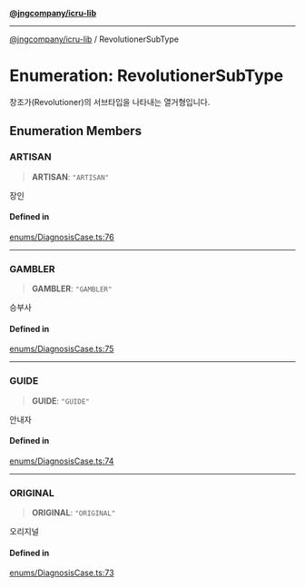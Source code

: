 [**@jngcompany/icru-lib**](../README.md)

***

[@jngcompany/icru-lib](../globals.md) / RevolutionerSubType

# Enumeration: RevolutionerSubType

창조가(Revolutioner)의 서브타입을 나타내는 열거형입니다.

## Enumeration Members

### ARTISAN

> **ARTISAN**: `"ARTISAN"`

장인

#### Defined in

[enums/DiagnosisCase.ts:76](https://github.com/jngcompany/icru-lib/blob/256d6a1256b31526527eaee4aeab346b456a87aa/src/enums/DiagnosisCase.ts#L76)

***

### GAMBLER

> **GAMBLER**: `"GAMBLER"`

승부사

#### Defined in

[enums/DiagnosisCase.ts:75](https://github.com/jngcompany/icru-lib/blob/256d6a1256b31526527eaee4aeab346b456a87aa/src/enums/DiagnosisCase.ts#L75)

***

### GUIDE

> **GUIDE**: `"GUIDE"`

안내자

#### Defined in

[enums/DiagnosisCase.ts:74](https://github.com/jngcompany/icru-lib/blob/256d6a1256b31526527eaee4aeab346b456a87aa/src/enums/DiagnosisCase.ts#L74)

***

### ORIGINAL

> **ORIGINAL**: `"ORIGINAL"`

오리지널

#### Defined in

[enums/DiagnosisCase.ts:73](https://github.com/jngcompany/icru-lib/blob/256d6a1256b31526527eaee4aeab346b456a87aa/src/enums/DiagnosisCase.ts#L73)
